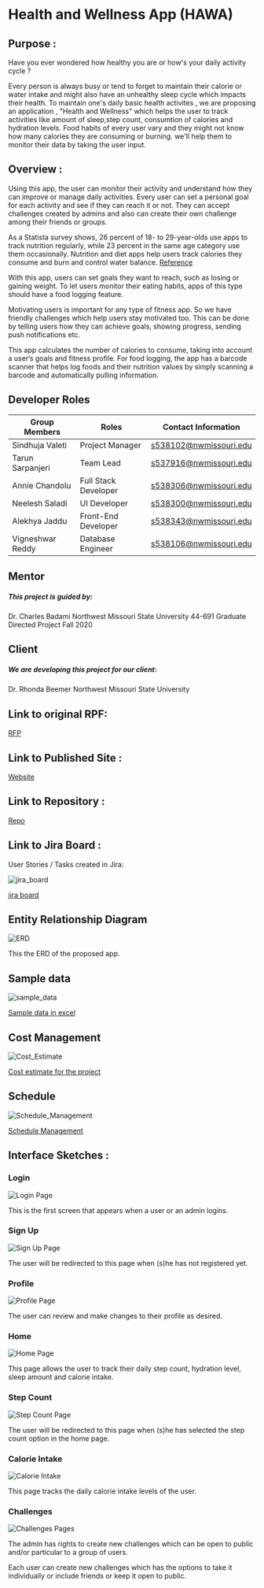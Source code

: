 # Health and Wellness App (HAWA)

## Purpose :

Have you ever wondered how healthy you are or how's your daily activity cycle ?

Every person is always busy or tend to forget to maintain their calorie or water intake and might also have an unhealthy sleep cycle which impacts their health. To maintain one's daily basic health activites , we are proposing an application , "Health and Wellness" which helps the user to track activities like amount of sleep,step count, consumtion of calories and hydration levels. Food habits of every user vary and they might not know how many calories they are consuming or burning. we'll help them to monitor their data by taking the user input.

## Overview :

Using this app, the user can monitor their activity and understand how they can improve or manage daily activities. Every user can set a personal goal for each activity and see if they can reach it or not. They can accept challenges created by admins and also can create their own challenge among their friends or groups.

As a Statista survey shows, 26 percent of 18- to 29-year-olds use apps to track nutrition regularly, while 23 percent in the same age category use them occasionally. Nutrition and diet apps help users track calories they consume and burn and control water balance. [Reference](https://www.statista.com/statistics/698919/us-adults-that-would-use-an-app-to-track-their-diet-by-age/)

With this app, users can set goals they want to reach, such as losing or gaining weight. To let users monitor their eating habits, apps of this type should have a food logging feature.

Motivating users is important for any type of fitness app. So we have friendly challenges which help users stay motivated too. This can be done by telling users how they can achieve goals, showing progress, sending push notifications etc.

This app calculates the number of calories to consume, taking into account a user’s goals and fitness profile. For food logging, the app has a barcode scanner that helps log foods and their nutrition values by simply scanning a barcode and automatically pulling information.


## Developer Roles

| Group Members    | Roles                | Contact Information    |
|------------------|----------------------|------------------------|
| Sindhuja Valeti  | Project Manager      | s538102@nwmissouri.edu |
| Tarun Sarpanjeri | Team Lead            | s537916@nwmissouri.edu |
| Annie Chandolu   | Full Stack Developer | s538306@nwmissouri.edu |
| Neelesh Saladi   | UI Developer         | s538300@nwmissouri.edu |
| Alekhya Jaddu    | Front-End Developer  | s538343@nwmissouri.edu |
| Vigneshwar Reddy | Database Engineer    | s538106@nwmissouri.edu |


## Mentor

##### This project is guided by:
Dr. Charles Badami
Northwest Missouri State University
44-691 Graduate Directed Project
Fall 2020

## Client

##### We are developing this project for our client:

Dr. Rhonda Beemer
Northwest Missouri State University

## Link to original RPF: 

[RFP](https://github.com/cbadami/rfp-health-and-wellness)

## Link to Published Site :

[Website](https://annie0sc.github.io/gdp_group4/)

## Link to Repository :

[Repo](https://github.com/annie0sc/gdp_group4)

## Link to Jira Board :

User Stories / Tasks created in Jira:

![jira_board](https://github.com/annie0sc/gdp_group4/blob/master/Jira_Sprint1.PNG)


[jira board](https://sindhuvaleti.atlassian.net/jira/software/projects/GDP1/boards/2)


## Entity Relationship Diagram

![ERD](https://github.com/annie0sc/gdp_group4/blob/master/ERD.PNG?raw=true)

This the ERD of the proposed app.

## Sample data

![sample_data](https://github.com/annie0sc/gdp_group4/blob/master/Sample_Data.PNG)

[Sample data in excel](https://github.com/annie0sc/gdp_group4/blob/master/SampleData.xlsx)

## Cost Management

![Cost_Estimate](https://github.com/annie0sc/gdp_group4/blob/master/Cost_Estimate.PNG)

[Cost estimate for the project](https://github.com/annie0sc/gdp_group4/blob/master/CostEstimate.xlsx)

## Schedule

![Schedule_Management](https://github.com/annie0sc/gdp_group4/blob/master/Schedule_Management.PNG)

[Schedule Management](https://github.com/annie0sc/gdp_group4/blob/master/Schedule%20Management.xlsx)

## Interface Sketches :

### Login

![Login Page](https://github.com/annie0sc/gdp_group4/blob/master/Proposed%20Screens/1%20LOGIN.PNG?raw=true)

This is the first screen that appears when a user or an admin logins.

### Sign Up

![Sign Up Page](https://github.com/annie0sc/gdp_group4/blob/master/Proposed%20Screens/2%20register.PNG?raw=true)

The user will be redirected to this page when (s)he has not registered yet.

### Profile

![Profile Page](https://github.com/annie0sc/gdp_group4/blob/master/Proposed%20Screens/3%20profile.PNG?raw=true)

The user can review and make changes to their profile as desired.

### Home

![Home Page](https://github.com/annie0sc/gdp_group4/blob/master/Proposed%20Screens/4%20Home.PNG?raw=true)

This page allows the user to track their daily step count, hydration level, sleep amount and calorie intake.

### Step Count

![Step Count Page](https://github.com/annie0sc/gdp_group4/blob/master/Proposed%20Screens/5%20Step%20activity.PNG?raw=true)

The user will be redirected to this page when (s)he has selected the step count option in the home page.

### Calorie Intake

![Calorie Intake](https://github.com/annie0sc/gdp_group4/blob/master/Proposed%20Screens/6%20Calorie.PNG?raw=true)

This page tracks the daily calorie intake levels of the user.

### Challenges

![Challenges Pages](https://github.com/annie0sc/gdp_group4/blob/master/Proposed%20Screens/7%20Challenges.PNG?raw=true)

The admin has rights to create new challenges which can be open to public and/or particular to a group of users. 

Each user can create new challenges which has the options to take it individually or include friends or keep it open to public.












